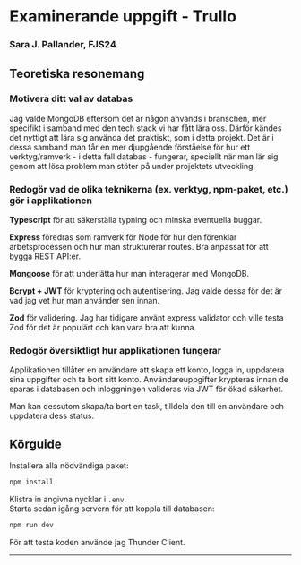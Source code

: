 # Examinerande uppgift - Trullo
### Sara J. Pallander, FJS24


## Teoretiska resonemang
### Motivera ditt val av databas
Jag valde MongoDB eftersom det är någon används i branschen, mer specifikt i samband med den tech stack vi har fått lära oss. Därför kändes det nyttigt att lära sig använda det praktiskt, som i detta projekt. Det är i dessa samband man får en mer djupgående förståelse för hur ett verktyg/ramverk - i detta fall databas - fungerar, speciellt när man lär sig genom att lösa problem man stöter på under projektets utveckling.

### Redogör vad de olika teknikerna (ex. verktyg, npm-paket, etc.) gör i applikationen
**Typescript** för att säkerställa typning och minska eventuella buggar. 

**Express** föredras som ramverk för Node för hur den förenklar arbetsprocessen och hur man strukturerar routes. Bra anpassat för att bygga REST API:er.

**Mongoose** för att underlätta hur man interagerar med MongoDB.

**Bcrypt + JWT** för kryptering och autentisering. Jag valde dessa för det är vad jag vet hur man använder sen innan.

**Zod** för validering. Jag har tidigare använt express validator och ville testa Zod för det är populärt och kan vara bra att kunna.


### Redogör översiktligt hur applikationen fungerar
Applikationen tillåter en användare att skapa ett konto, logga in, uppdatera sina uppgifter och ta bort sitt konto. Användareuppgifter krypteras innan de sparas i databasen och inloggningen valideras via JWT för ökad säkerhet. 

Man kan dessutom skapa/ta bort en task, tilldela den till en användare och uppdatera dess status.

## Körguide
Installera alla nödvändiga paket:

```bash
npm install
```

Klistra in angivna nycklar i ``.env``.<br>
Starta sedan igång servern för att koppla till databasen:

```bash
npm run dev
```

För att testa koden använde jag Thunder Client.

***